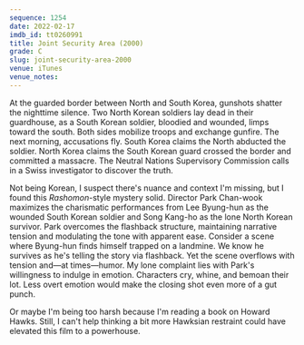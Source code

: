 ```yaml
---
sequence: 1254
date: 2022-02-17
imdb_id: tt0260991
title: Joint Security Area (2000)
grade: C
slug: joint-security-area-2000
venue: iTunes
venue_notes:
---
```


At the guarded border between North and South Korea, gunshots shatter the nighttime silence. Two North Korean soldiers lay dead in their guardhouse, as a South Korean soldier, bloodied and wounded, limps toward the south. Both sides mobilize troops and exchange gunfire. The next morning, accusations fly. South Korea claims the North abducted the soldier. North Korea claims the South Korean guard crossed the border and committed a massacre. The Neutral Nations Supervisory Commission calls in a Swiss investigator to discover the truth.

<!-- end -->

Not being Korean, I suspect there's nuance and context I'm missing, but I found this <span data-imdb-id="tt0042876">_Rashomon_</span>-style mystery solid. Director Park Chan-wook maximizes the charismatic performances from Lee Byung-hun as the wounded South Korean soldier and Song Kang-ho as the lone North Korean survivor. Park overcomes the flashback structure, maintaining narrative tension and modulating the tone with apparent ease. Consider a scene where Byung-hun finds himself trapped on a landmine. We know he survives as he's telling the story via flashback. Yet the scene overflows with tension and—at times—humor. My lone complaint lies with Park's willingness to indulge in emotion. Characters cry, whine, and bemoan their lot. Less overt emotion would make the closing shot even more of a gut punch.

Or maybe I'm being too harsh because I'm reading a book on Howard Hawks. Still, I can't help thinking a bit more Hawksian restraint could have elevated this film to a powerhouse.
